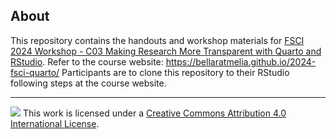 ## About

This repository contains the handouts and workshop materials for [FSCI 2024 Workshop - C03 Making Research More Transparent with Quarto and RStudio](https://force11.org/fsci/post/course-list-with-abstracts-2024/#C03). Refer to the course website: <https://bellaratmelia.github.io/2024-fsci-quarto/> Participants are to clone this repository to their RStudio following steps at the course website.

------------------------------------------------------------------------


![](https://i.creativecommons.org/l/by/4.0/88x31.png) This work is licensed under a [Creative Commons Attribution 4.0 International License](https://creativecommons.org/licenses/by/4.0/).
